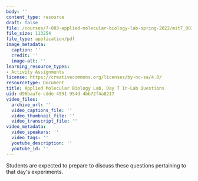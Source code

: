 ```yaml
---
body: ''
content_type: resource
draft: false
file: /courses/7-003-applied-molecular-biology-lab-spring-2022/mit7_003_s22_day07_ilq.pdf
file_size: 113254
file_type: application/pdf
image_metadata:
  caption: ''
  credit: ''
  image-alt: ''
learning_resource_types:
- Activity Assignments
license: https://creativecommons.org/licenses/by-nc-sa/4.0/
resourcetype: Document
title: Applied Molecular Biology Lab, Day 7 In-Lab Questions
uid: d98baafe-cdde-4591-954d-4bb72f4a8217
video_files:
  archive_url: ''
  video_captions_file: ''
  video_thumbnail_file: ''
  video_transcript_file: ''
video_metadata:
  video_speakers: ''
  video_tags: ''
  youtube_description: ''
  youtube_id: ''
---
```

Students are expected to prepare to discuss these questions pertaining to that day's experiments.